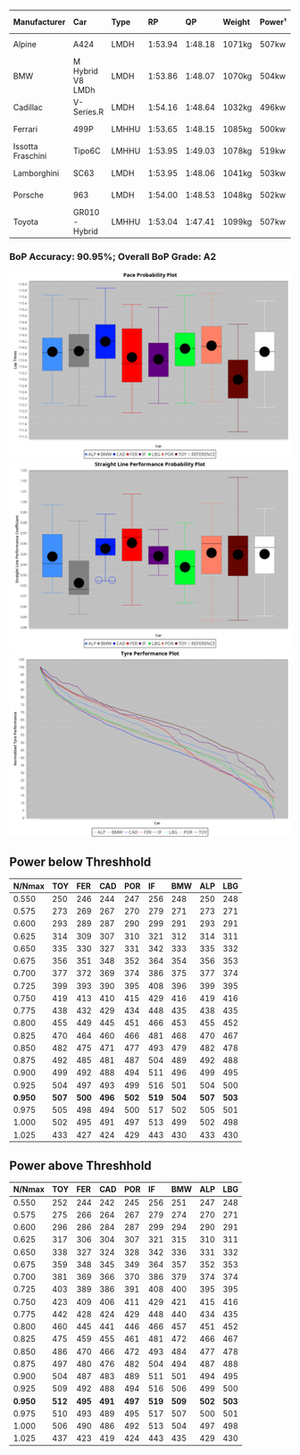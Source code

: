 |Manufacturer|Car|Type|RP|QP|Weight|Power¹|Threshhold|PINC|Power²|E/Stint|AVG Vmax|FDS|RDLC|L/Stint|BOP-Grade|ModelAccuracy|ModelPoints|Match%|
|:-|:-|:-|:-|:-|:-|:-|:-|:-|:-|:-|:-|:-|:-|:-|:-|:-|:-|:-|
|Alpine|A424|LMDH|1:53.94|1:48.18|1071kg|507kw|210.0kph|-1%|502kw|900MJ|274.41kph-292.30kph|-|0.99|35|~A1|81.46%|523|99.52%|
|BMW|M Hybrid V8 LMDh|LMDH|1:53.86|1:48.07|1070kg|504kw|210.0kph|1%|509kw|893MJ|271.44kph-291.99kph|-|1.00|35|~A1|98.60%|1690|100.00%|
|Cadillac|V-Series.R|LMDH|1:54.16|1:48.64|1032kg|496kw|210.0kph|-1%|491kw|869MJ|271.00kph-292.22kph|-|1.03|35|+B2|98.38%|1765|80.68%|
|Ferrari|499P|LMHHU|1:53.65|1:48.15|1085kg|500kw|210.0kph|-1%|495kw|883MJ|272.91kph-292.36kph|190kph|1.01|35|~A1|92.24%|2247|96.99%|
|Issotta Fraschini|Tipo6C|LMHHU|1:53.95|1:49.03|1078kg|519kw|210.0kph|0%|519kw|921MJ|276.89kph-286.15kph|190kph|1.03|34|+A2|66.67%|96|92.52%|
|Lamborghini|SC63|LMDH|1:53.95|1:48.06|1041kg|503kw|210.0kph|0%|503kw|884MJ|273.87kph-289.76kph|-|1.05|35|+B1|96.77%|419|89.41%|
|Porsche|963|LMDH|1:54.00|1:48.53|1048kg|502kw|210.0kph|-1%|497kw|885MJ|272.26kph-292.68kph|-|1.02|35|~A1|96.81%|5438|100.00%|
|Toyota|GR010 - Hybrid|LMHHU|1:53.04|1:47.41|1099kg|507kw|210.0kph|1%|512kw|905MJ|271.44kph-299.25kph|190kph|1.00|35|-D1|86.04%|1751|68.52%|

### BoP Accuracy: 90.95%; Overall BoP Grade: A2
![PACECHART](./IMG/ACOMETHOD.png)
![STRAIGHTLINEPERFORMANCECHART](./IMG/ACOMETHOD_sp.png)
![TYREPERFORMANCECHART](./IMG/ACOMETHOD_tw.png)

## Power below Threshhold
|N/Nmax|TOY|FER|CAD|POR|IF|BMW|ALP|LBG|
|:-|:-|:-|:-|:-|:-|:-|:-|:-|
|0.550|250|246|244|247|256|248|250|248|
|0.575|273|269|267|270|279|271|273|271|
|0.600|293|289|287|290|299|291|293|291|
|0.625|314|309|307|310|321|312|314|311|
|0.650|335|330|327|331|342|333|335|332|
|0.675|356|351|348|352|364|354|356|353|
|0.700|377|372|369|374|386|375|377|374|
|0.725|399|393|390|395|408|396|399|395|
|0.750|419|413|410|415|429|416|419|416|
|0.775|438|432|429|434|448|435|438|435|
|0.800|455|449|445|451|466|453|455|452|
|0.825|470|464|460|466|481|468|470|467|
|0.850|482|475|471|477|493|479|482|478|
|0.875|492|485|481|487|504|489|492|488|
|0.900|499|492|488|494|511|496|499|495|
|0.925|504|497|493|499|516|501|504|500|
|**0.950**|**507**|**500**|**496**|**502**|**519**|**504**|**507**|**503**|
|0.975|505|498|494|500|517|502|505|501|
|1.000|502|495|491|497|513|499|502|498|
|1.025|433|427|424|429|443|430|433|430|

## Power above Threshhold
|N/Nmax|TOY|FER|CAD|POR|IF|BMW|ALP|LBG|
|:-|:-|:-|:-|:-|:-|:-|:-|:-|
|0.550|252|244|242|245|256|251|247|248|
|0.575|275|266|264|267|279|274|270|271|
|0.600|296|286|284|287|299|294|290|291|
|0.625|317|306|304|307|321|315|310|311|
|0.650|338|327|324|328|342|336|331|332|
|0.675|359|348|345|349|364|357|352|353|
|0.700|381|369|366|370|386|379|374|374|
|0.725|403|389|386|391|408|400|395|395|
|0.750|423|409|406|411|429|421|415|416|
|0.775|442|428|424|429|448|440|434|435|
|0.800|460|445|441|446|466|457|451|452|
|0.825|475|459|455|461|481|472|466|467|
|0.850|486|470|466|472|493|484|477|478|
|0.875|497|480|476|482|504|494|487|488|
|0.900|504|487|483|489|511|501|494|495|
|0.925|509|492|488|494|516|506|499|500|
|**0.950**|**512**|**495**|**491**|**497**|**519**|**509**|**502**|**503**|
|0.975|510|493|489|495|517|507|500|501|
|1.000|506|490|486|492|513|504|497|498|
|1.025|437|423|419|424|443|435|429|430|
